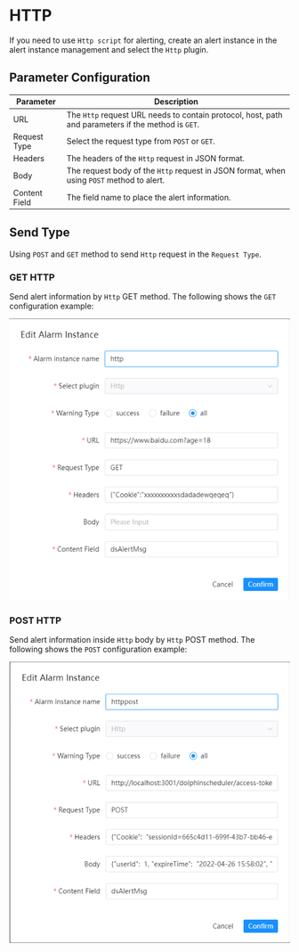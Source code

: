 # HTTP

If you need to use `Http script` for alerting, create an alert instance in the alert instance management and select the `Http` plugin.

## Parameter Configuration

| **Parameter** | **Description** |
| --- | --- |
| URL | The `Http` request URL needs to contain protocol, host, path and parameters if the method is `GET`. |
| Request Type | Select the request type from `POST` or `GET`. |
| Headers | The headers of the `Http` request in JSON format. |
| Body | The request body of the `Http` request in JSON format, when using `POST` method to alert. |
| Content Field | The field name to place the alert information. |

## Send Type

Using `POST` and `GET` method to send `Http` request in the `Request Type`.

### GET HTTP

Send alert information by `Http` GET method.
The following shows the `GET` configuration example:

![enterprise-wechat-app-msg-config](../../../../img/alert/http-get-example.png)

### POST HTTP

Send alert information inside `Http` body by `Http` POST method.
The following shows the `POST` configuration example:

![enterprise-wechat-app-msg-config](../../../../img/alert/http-post-example.png)